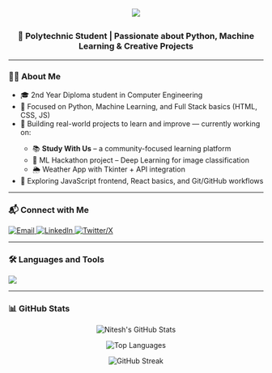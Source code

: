 <!-- Visitor Badge (optional) -->
<!-- <p align="right">
  <img src="https://visitor-badge.laobi.icu/badge?page_id=niteshkumavat.niteshkumavat&color=blue&title=Visitors" alt="Visitor badge"/>
</p> -->

<h1 align="center">
  <p align="center">
    <img src="https://readme-typing-svg.herokuapp.com?font=Fira+Code&weight=600&size=36&duration=2500&pause=1000&color=1E90FF&center=true&vCenter=true&width=600&lines=Hello!;नमस्ते!;I'm+Nitesh+Kumavat;Welcome+to+my+GitHub" />
  </p>
</h1>

<h3 align="center">🚀 Polytechnic Student | Passionate about Python, Machine Learning & Creative Projects</h3>

---

<h3 align="left">👨‍💻 About Me</h3>
<ul>
  <li>🎓 2nd Year Diploma student in Computer Engineering</li>
  <li>🧠 Focused on Python, Machine Learning, and Full Stack basics (HTML, CSS, JS)</li>
  <li>🚧 Building real-world projects to learn and improve — currently working on:</li>
  <ul>
    <li>📚 <strong>Study With Us</strong> – a community-focused learning platform</li>
    <li>🏁 ML Hackathon project – Deep Learning for image classification</li>
    <li>🌦️ Weather App with Tkinter + API integration</li>
  </ul>
  <li>📘 Exploring JavaScript frontend, React basics, and Git/GitHub workflows</li>
</ul>

---

<h3 align="left">📬 Connect with Me</h3>
<p align="left">
  <a href="mailto:niteshkumavat@gmail.com">
    <img src="https://img.shields.io/badge/Gmail-D14836?style=for-the-badge&logo=gmail&logoColor=white" alt="Email"/>
  </a>
  <a href="https://www.linkedin.com/in/niteshkumavat" target="_blank">
    <img src="https://img.shields.io/badge/LinkedIn-0077B5?style=for-the-badge&logo=linkedin&logoColor=white" alt="LinkedIn"/>
  </a>
  <a href="https://x.com/niteshkumavat" target="_blank">
    <img src="https://img.shields.io/badge/X-000000?style=for-the-badge&logo=x&logoColor=white" alt="Twitter/X"/>
  </a>
</p>

---

<h3 align="left">🛠️ Languages and Tools</h3>
<p align="left">
  <img src="https://skillicons.dev/icons?i=python,streamlit,html,css,js,react,nodejs,mysql,git,github,figma,cpp,java,tkinter" />
</p>

---

<h3 align="left">📊 GitHub Stats</h3>
<p align="center">
  <img src="https://github-readme-stats.vercel.app/api?username=niteshkumavat&show_icons=true&theme=dracula" alt="Nitesh's GitHub Stats" />
</p>
<p align="center">
  <img src="https://github-readme-stats.vercel.app/api/top-langs/?username=niteshkumavat&layout=compact&theme=dracula" alt="Top Languages"/>
</p>

<!-- Optional Streak Stats -->
<p align="center">
  <img src="https://github-readme-streak-stats.herokuapp.com/?user=niteshkumavat&theme=dracula&hide_border=true" alt="GitHub Streak" />
</p> 
